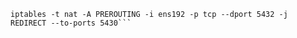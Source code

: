 ```# redirect port
iptables -t nat -A PREROUTING -i ens192 -p tcp --dport 5432 -j REDIRECT --to-ports 5430```
